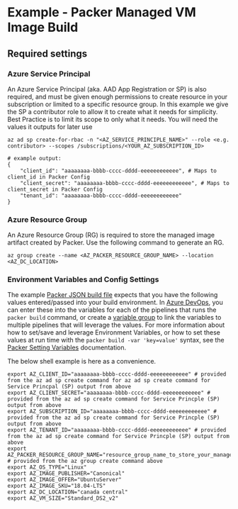 # Example - Packer Managed VM Image Build

##

## Required settings

### Azure Service Principal

An Azure Service Principal (aka. AAD App Registration or SP) is also required, and must be given enough permissions to create resource in your subscription or limited to a specific resource group.  In this example we give the SP a contributor role to allow it to create what it needs for simplicity.  Best Practice is to limit its scope to only what it needs.  You will need the values it outputs for later use

```shell
az ad sp create-for-rbac -n "<AZ_SERVICE_PRINCIPLE_NAME>" --role <e.g. contributor> --scopes /subscriptions/<YOUR_AZ_SUBSCRIPTION_ID>

# example output:
{
    "client_id": "aaaaaaaa-bbbb-cccc-dddd-eeeeeeeeeeee", # Maps to client_id in Packer Config
    "client_secret": "aaaaaaaa-bbbb-cccc-dddd-eeeeeeeeeeee", # Maps to client_secret in Packer Config
    "tenant_id": "aaaaaaaa-bbbb-cccc-dddd-eeeeeeeeeeee"
}
```

### Azure Resource Group

An Azure Resource Group (RG) is required to store the managed image artifact created by Packer.  Use the following command to generate an RG.

```
az group create --name <AZ_PACKER_RESOURCE_GROUP_NAME> --location <AZ_DC_LOCATION>
```

### Environment Variables and Config Settings

The example [Packer JSON build file](base_image.json) expects that you have the following values entered/passed into your build environment.  In [Azure DevOps](https://dev.azure.com), you can enter these into the variables for each of the pipelines that runs the ```packer build``` command, or create a [variable group](https://docs.microsoft.com/en-us/azure/devops/pipelines/library/variable-groups?view=azure-devops&tabs=yaml) to link the variables to multiple pipelines that will leverage the values.  For more information about how to set/save and leverage Environment Variables, or how to set these values at run time with the ```packer build -var 'key=value'``` syntax, see the [Packer Setting Variables](https://www.packer.io/docs/templates/user-variables.html#setting-variables) documentation.

The below shell example is here as a convenience.

```shell
export AZ_CLIENT_ID="aaaaaaaa-bbbb-cccc-dddd-eeeeeeeeeeee" # provided from the az ad sp create command for az ad sp create command for Service Princpal (SP) output from above
export AZ_CLIENT_SECRET="aaaaaaaa-bbbb-cccc-dddd-eeeeeeeeeeee" # provided from the az ad sp create command for Service Princple (SP) output from above
export AZ_SUBSCRIPTION_ID="aaaaaaaa-bbbb-cccc-dddd-eeeeeeeeeeee" # provided from the az ad sp create command for Service Princple (SP) output from above
export AZ_TENANT_ID="aaaaaaaa-bbbb-cccc-dddd-eeeeeeeeeeee" # provided from the az ad sp create command for Service Princple (SP) output from above
export AZ_PACKER_RESOURCE_GROUP_NAME="resource_group_name_to_store_your_managed_image" # provided from the az group create command above
export AZ_OS_TYPE="Linux"
export AZ_IMAGE_PUBLISHER="Canonical"
export AZ_IMAGE_OFFER="UbuntuServer"
export AZ_IMAGE_SKU="18.04-LTS"
export AZ_DC_LOCATION="canada central"
export AZ_VM_SIZE="Standard_DS2_v2"
```